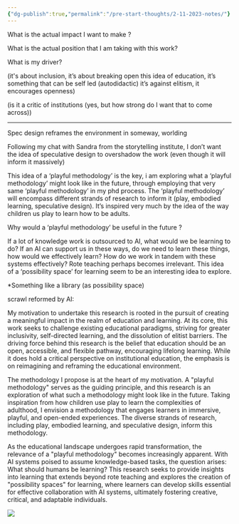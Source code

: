 ```yaml
---
{"dg-publish":true,"permalink":"/pre-start-thoughts/2-11-2023-notes/"}
---
```


What is the actual impact I want to make ?


What is the actual position that I am taking with this work?
  

What is my driver?


(it's about inclusion, it’s about breaking open this idea of education, it’s something that can be self led (autodidactic) it’s against elitism, it encourages openness)


(is it a critic of institutions (yes, but how strong do I want that to come across))


---

Spec design reframes the environment in someway, worlding

Following my chat with Sandra from the storytelling institute, I don’t want the idea of speculative design to overshadow the work (even though it will inform it massively) 

This idea of a ‘playful methodology’ is the key, i am exploring what a ‘playful methodology’ might look like in the future, through employing that very same ‘playful methodology’ in my phd process. The ‘playful methodology’ will encompass different strands of research to inform it (play, embodied learning, speculative design). It’s inspired very much by the idea of the way children us play to learn how to be adults. 

Why would a ‘playful methodology’ be useful in the future ?

If a lot of knowledge work is outsourced to AI, what would we be learning to do? If an AI can support us in these ways, do we need to learn these things, how would we effectively learn? How do we work in tandem with these systems effectively? Rote teaching perhaps becomes irrelevant. This idea of a ‘possibility space’ for learning seem to be an interesting idea to explore.
  

*Something like a library (as possibility space)


scrawl reformed by AI: 

My motivation to undertake this research is rooted in the pursuit of creating a meaningful impact in the realm of education and learning. At its core, this work seeks to challenge existing educational paradigms, striving for greater inclusivity, self-directed learning, and the dissolution of elitist barriers. The driving force behind this research is the belief that education should be an open, accessible, and flexible pathway, encouraging lifelong learning. While it does hold a critical perspective on institutional education, the emphasis is on reimagining and reframing the educational environment.

The methodology I propose is at the heart of my motivation. A "playful methodology" serves as the guiding principle, and this research is an exploration of what such a methodology might look like in the future. Taking inspiration from how children use play to learn the complexities of adulthood, I envision a methodology that engages learners in immersive, playful, and open-ended experiences. The diverse strands of research, including play, embodied learning, and speculative design, inform this methodology.

As the educational landscape undergoes rapid transformation, the relevance of a "playful methodology" becomes increasingly apparent. With AI systems poised to assume knowledge-based tasks, the question arises: What should humans be learning? This research seeks to provide insights into learning that extends beyond rote teaching and explores the creation of "possibility spaces" for learning, where learners can develop skills essential for effective collaboration with AI systems, ultimately fostering creative, critical, and adaptable individuals.

  

![](https://lh7-us.googleusercontent.com/9jD2SdMEk1k6vDKtV0XLkn0BdEUuFjzlz2DUhGWoG2OyiRKm_CmMOoHct98AOnxQO5dzCHhrxIw0IR3wKDewQsYCLsw4PWLkNMTUUCPYj0L7A-sRO9wiJ_5-J1HTq7DFAYGCEL2hvtRpBBVIBrNsaG0)